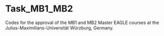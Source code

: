 # Task_MB1_MB2
Codes for the approval of the MB1 and MB2 Master EAGLE courses at the Julius-Maximilians-Universität Würzburg, Germany.
